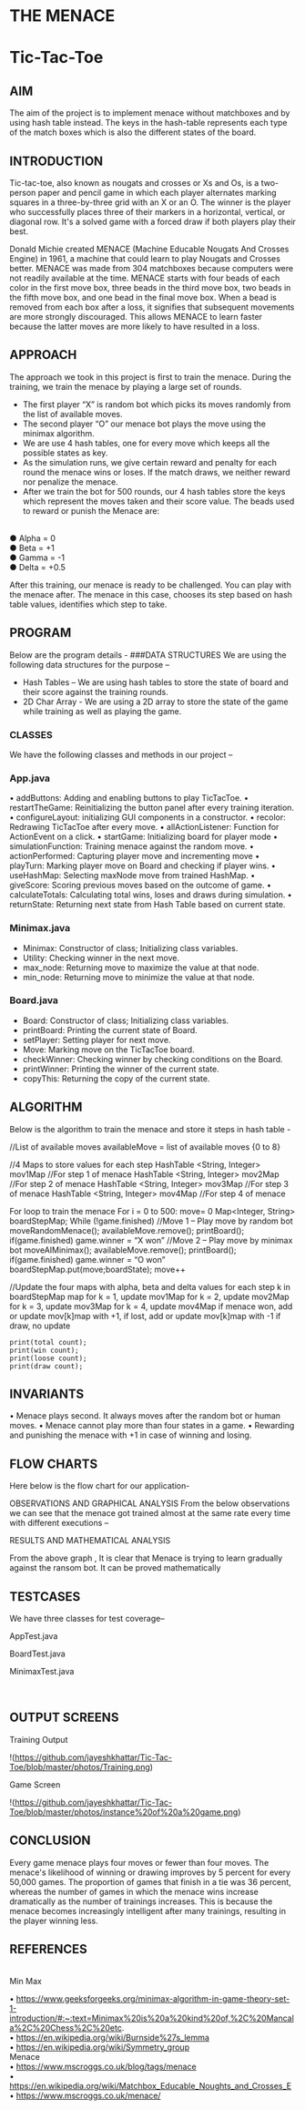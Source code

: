 # THE MENACE
# Tic-Tac-Toe

## AIM 
The aim of the project is to implement menace without matchboxes and by using hash table instead. The keys in the hash-table represents each type of the match boxes which is also the different states of the board.

## INTRODUCTION
Tic-tac-toe, also known as nougats and crosses or Xs and Os, is a two-person paper and pencil game in which each player alternates marking squares in a three-by-three grid with an X or an O. The winner is the player who successfully places three of their markers in a horizontal, vertical, or diagonal row. It's a solved game with a forced draw if both players play their best.

Donald Michie created MENACE (Machine Educable Nougats And Crosses Engine) in 1961, a machine that could learn to play Nougats and Crosses better. MENACE was made from 304 matchboxes because computers were not readily available at the time.
MENACE starts with four beads of each color in the first move box, three beads in the third move box, two beads in the fifth move box, and one bead in the final move box. When a bead is removed from each box after a loss, it signifies that subsequent movements are more strongly discouraged. This allows MENACE to learn faster because the latter moves are more likely to have resulted in a loss.

## APPROACH
The approach we took in this project is first to train the menace. 
During the training, we train the menace by playing a large set of rounds. 
-	The first player “X” is random bot which picks its moves randomly from the list of available moves.
-	The second player “O” our menace bot plays the move using the minimax algorithm. 
-	We are use 4 hash tables, one for every move which keeps all the possible states as key.
-	As the simulation runs, we give certain reward and penalty for each round the menace wins or loses. If the match draws, we neither reward nor penalize the menace. 
-	After we train the bot for 500 rounds, our 4 hash tables store the keys which represent the moves taken and their score value.
The beads used to reward or punish the Menace are:
<br>
● Alpha = 0
<br>
● Beta = +1
<br>
● Gamma = -1 
<br>
● Delta = +0.5

After this training, our menace is ready to be challenged. You can play with the menace after. The menace in this case, chooses its step based on hash table values, identifies which step to take.

## PROGRAM
Below are the program details - 
###DATA STRUCTURES
We are using the following data structures for the purpose – 
-	Hash Tables – We are using hash tables to store the state of board and their score against the training rounds. 
-	2D Char Array  - We are using a 2D array to store the state of the game while training as well as playing the game.
### CLASSES
We have the following classes and methods in our project – 

### App.java
•	addButtons: Adding and enabling buttons to play TicTacToe.
•	restartTheGame: Reinitializing the button panel after every training       iteration.
•	configureLayout: initializing GUI components in a constructor.
•	recolor: Redrawing TicTacToe after every move.
•	allActionListener: Function for ActionEvent on a click.
•	startGame: Initializing board for player mode
•	simulationFunction: Training menace against the random move.
•	actionPerformed: Capturing player move and incrementing move
•	playTurn: Marking player move on Board and checking if player wins.
•	useHashMap: Selecting maxNode move from trained HashMap.
•	giveScore: Scoring previous moves based on the outcome of game.
•	calculateTotals: Calculating total wins, loses and draws during simulation.
•	returnState: Returning next state from Hash Table based on current state.

### Minimax.java
-	Minimax: Constructor of class; Initializing class variables.
-	Utility: Checking winner in the next move.
-	max_node: Returning move to maximize the value at that node.
-	min_node: Returning move to minimize the value at that node.


### Board.java
-	Board: Constructor of class; Initializing class variables.
-	printBoard: Printing the current state of Board.
-	setPlayer: Setting player for next move.
-	Move: Marking move on the TicTacToe board.
-	checkWinner: Checking winner by checking conditions on the Board.
-	printWinner: Printing the winner of the current state.
-	copyThis: Returning the copy of the current state.

## ALGORITHM

Below is the algorithm to train the menace and store it steps in hash table - 

//List of available moves
availableMove = list of available moves {0 to 8}

//4 Maps to store values for each step
HashTable <String, Integer>  mov1Map  //For step 1 of menace
HashTable <String, Integer>  mov2Map  //For step 2 of menace
HashTable <String, Integer>  mov3Map  //For step 3 of menace
HashTable <String, Integer>  mov4Map  //For step 4 of menace

For loop to train the menace
For i = 0 to 500:
	move= 0
Map<Integer, String> boardStepMap;
	While (!game.finished)
//Move 1 – Play move by random bot
		moveRandomMenace();
		availableMove.remove();
printBoard();
		if(game.finished)
			game.winner = “X won”
//Move 2 – Play move by minimax bot 
moveAIMinimax();
		availableMove.remove();
printBoard();
if(game.finished)
			game.winner = “O won”
		boardStepMap.put(move;boardState);
		move++

//Update the four maps with alpha, beta and delta values for each step 
	k in boardStepMap map
for k = 1, update mov1Map
for k = 2, update mov2Map
for k = 3, update mov3Map
for k = 4, update mov4Map
		if menace won, add or update mov[k]map with +1,
		if lost, add or update mov[k]map with -1
		if draw, no update

	print(total count);
	print(win count);
	print(loose count);
	print(draw count);


## INVARIANTS
•	Menace plays second. It always moves after the random bot or human moves.
•	Menace cannot play more than four states in a game.
•	Rewarding and punishing the menace with +1 in case of winning and losing.

## FLOW CHARTS
Here below is the flow chart for our application- 

 

OBSERVATIONS AND GRAPHICAL ANALYSIS
From the below observations we can see that the menace got trained almost at the same rate every time with different executions – 

 
 

RESULTS AND MATHEMATICAL ANALYSIS

From the above graph , It is clear that Menace is trying to learn gradually against the ransom bot. 
It can be proved mathematically  

 

## TESTCASES
We have three classes for test coverage–

AppTest.java

  

BoardTest.java

 

MinimaxTest.java

 
 
## OUTPUT SCREENS

Training Output 

!(https://github.com/jayeshkhattar/Tic-Tac-Toe/blob/master/photos/Training.png)

Game Screen 

!(https://github.com/jayeshkhattar/Tic-Tac-Toe/blob/master/photos/instance%20of%20a%20game.png)

 

## CONCLUSION
Every game menace plays four moves or fewer than four moves. The menace's likelihood of winning or drawing improves by 5 percent for every 50,000 games. The proportion of games that finish in a tie was 36 percent, whereas the number of games in which the menace wins increase dramatically as the number of trainings increases. This is because the menace becomes increasingly intelligent after many trainings, resulting in the player winning less.

## REFERENCES
<br>
Min Max
<br>

•	https://www.geeksforgeeks.org/minimax-algorithm-in-game-theory-set-1-introduction/#:~:text=Minimax%20is%20a%20kind%20of,%2C%20Mancala%2C%20Chess%2C%20etc.
<br>
•	https://en.wikipedia.org/wiki/Burnside%27s_lemma
<br>
•	https://en.wikipedia.org/wiki/Symmetry_group
<br>
Menace
<br>
•	https://www.mscroggs.co.uk/blog/tags/menace
<br>
•	https://en.wikipedia.org/wiki/Matchbox_Educable_Noughts_and_Crosses_E
<br>
•	https://www.mscroggs.co.uk/menace/
<br>
